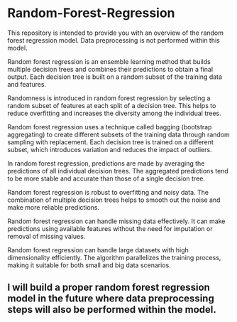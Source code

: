 # Random-Forest-Regression
This repository is intended to provide you with an overview of the random forest regression model. Data preprocessing is not performed within this model.

 Random forest regression is an ensemble learning method that builds multiple decision trees and combines their predictions to obtain a final output. Each decision tree is built on a random subset of the training data and features.

 Randomness is introduced in random forest regression by selecting a random subset of features at each split of a decision tree. This helps to reduce overfitting and increases the diversity among the individual trees.

 Random forest regression uses a technique called bagging (bootstrap aggregating) to create different subsets of the training data through random sampling with replacement. Each decision tree is trained on a different subset, which introduces variation and reduces the impact of outliers.

 In random forest regression, predictions are made by averaging the predictions of all individual decision trees. The aggregated predictions tend to be more stable and accurate than those of a single decision tree.

 Random forest regression is robust to overfitting and noisy data. The combination of multiple decision trees helps to smooth out the noise and make more reliable predictions.

 Random forest regression can handle missing data effectively. It can make predictions using available features without the need for imputation or removal of missing values.

 Random forest regression can handle large datasets with high dimensionality efficiently. The algorithm parallelizes the training process, making it suitable for both small and big data scenarios.


 ## I will build a proper random forest regression model in the future where data preprocessing steps will also be performed within the model. ##
